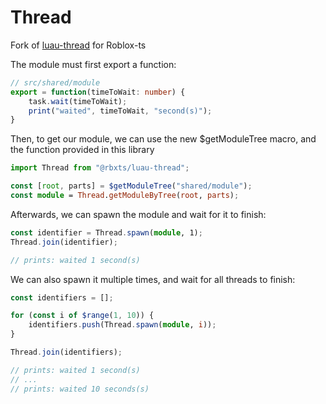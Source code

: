 # Thread

Fork of [luau-thread](https://github.com/decimalcubed/luau-thread) for Roblox-ts

The module must first export a function:
```ts
// src/shared/module
export = function(timeToWait: number) {
	task.wait(timeToWait);
	print("waited", timeToWait, "second(s)");
}
```

Then, to get our module, we can use the new $getModuleTree macro, and the function provided in this library
```ts
import Thread from "@rbxts/luau-thread";

const [root, parts] = $getModuleTree("shared/module");
const module = Thread.getModuleByTree(root, parts);
```

Afterwards, we can spawn the module and wait for it to finish:
```ts
const identifier = Thread.spawn(module, 1);
Thread.join(identifier);

// prints: waited 1 second(s)
```

We can also spawn it multiple times, and wait for all threads to finish:
```ts
const identifiers = [];

for (const i of $range(1, 10)) {
	identifiers.push(Thread.spawn(module, i));
}

Thread.join(identifiers);

// prints: waited 1 second(s)
// ...
// prints: waited 10 seconds(s)
```